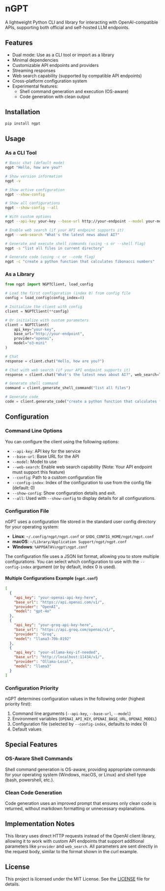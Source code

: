 # nGPT

A lightweight Python CLI and library for interacting with OpenAI-compatible APIs, supporting both official and self-hosted LLM endpoints.

## Features

- Dual mode: Use as a CLI tool or import as a library
- Minimal dependencies
- Customizable API endpoints and providers
- Streaming responses
- Web search capability (supported by compatible API endpoints)
- Cross-platform configuration system
- Experimental features:
  - Shell command generation and execution (OS-aware)
  - Code generation with clean output

## Installation

```bash
pip install ngpt
```

## Usage

### As a CLI Tool

```bash
# Basic chat (default mode)
ngpt "Hello, how are you?"

# Show version information
ngpt -v

# Show active configuration
ngpt --show-config

# Show all configurations
ngpt --show-config --all

# With custom options
ngpt --api-key your-key --base-url http://your-endpoint --model your-model "Hello"

# Enable web search (if your API endpoint supports it)
ngpt --web-search "What's the latest news about AI?"

# Generate and execute shell commands (using -s or --shell flag)
ngpt -s "list all files in current directory"

# Generate code (using -c or --code flag)
ngpt -c "create a python function that calculates fibonacci numbers"
```

### As a Library

```python
from ngpt import NGPTClient, load_config

# Load the first configuration (index 0) from config file
config = load_config(config_index=0)

# Initialize the client with config
client = NGPTClient(**config)

# Or initialize with custom parameters
client = NGPTClient(
    api_key="your-key",
    base_url="http://your-endpoint",
    provider="openai",
    model="o3-mini"
)

# Chat
response = client.chat("Hello, how are you?")

# Chat with web search (if your API endpoint supports it)
response = client.chat("What's the latest news about AI?", web_search=True)

# Generate shell command
command = client.generate_shell_command("list all files")

# Generate code
code = client.generate_code("create a python function that calculates fibonacci numbers")
```

## Configuration

### Command Line Options

You can configure the client using the following options:

- `--api-key`: API key for the service
- `--base-url`: Base URL for the API
- `--model`: Model to use
- `--web-search`: Enable web search capability (Note: Your API endpoint must support this feature)
- `--config`: Path to a custom configuration file
- `--config-index`: Index of the configuration to use from the config file (default: 0)
- `--show-config`: Show configuration details and exit.
- `--all`: Used with `--show-config` to display details for all configurations.

### Configuration File

nGPT uses a configuration file stored in the standard user config directory for your operating system:

- **Linux**: `~/.config/ngpt/ngpt.conf` or `$XDG_CONFIG_HOME/ngpt/ngpt.conf`
- **macOS**: `~/Library/Application Support/ngpt/ngpt.conf`
- **Windows**: `%APPDATA%\ngpt\ngpt.conf`

The configuration file uses a JSON list format, allowing you to store multiple configurations. You can select which configuration to use with the `--config-index` argument (or by default, index 0 is used).

#### Multiple Configurations Example (`ngpt.conf`)
```json
[
  {
    "api_key": "your-openai-api-key-here",
    "base_url": "https://api.openai.com/v1/",
    "provider": "OpenAI",
    "model": "gpt-4o"
  },
  {
    "api_key": "your-groq-api-key-here",
    "base_url": "https://api.groq.com/openai/v1/",
    "provider": "Groq",
    "model": "llama3-70b-8192"
  },
  {
    "api_key": "your-ollama-key-if-needed",
    "base_url": "http://localhost:11434/v1/",
    "provider": "Ollama-Local",
    "model": "llama3"
  }
]
```

### Configuration Priority

nGPT determines configuration values in the following order (highest priority first):

1. Command line arguments (`--api-key`, `--base-url`, `--model`)
2. Environment variables (`OPENAI_API_KEY`, `OPENAI_BASE_URL`, `OPENAI_MODEL`)
3. Configuration file (selected by `--config-index`, defaults to index 0)
4. Default values

## Special Features

### OS-Aware Shell Commands

Shell command generation is OS-aware, providing appropriate commands for your operating system (Windows, macOS, or Linux) and shell type (bash, powershell, etc.).

### Clean Code Generation

Code generation uses an improved prompt that ensures only clean code is returned, without markdown formatting or unnecessary explanations.

## Implementation Notes

This library uses direct HTTP requests instead of the OpenAI client library, allowing it to work with custom API endpoints that support additional parameters like `provider` and `web_search`. All parameters are sent directly in the request body, similar to the format shown in the curl example.

## License

This project is licensed under the MIT License. See the [LICENSE](LICENSE) file for details.